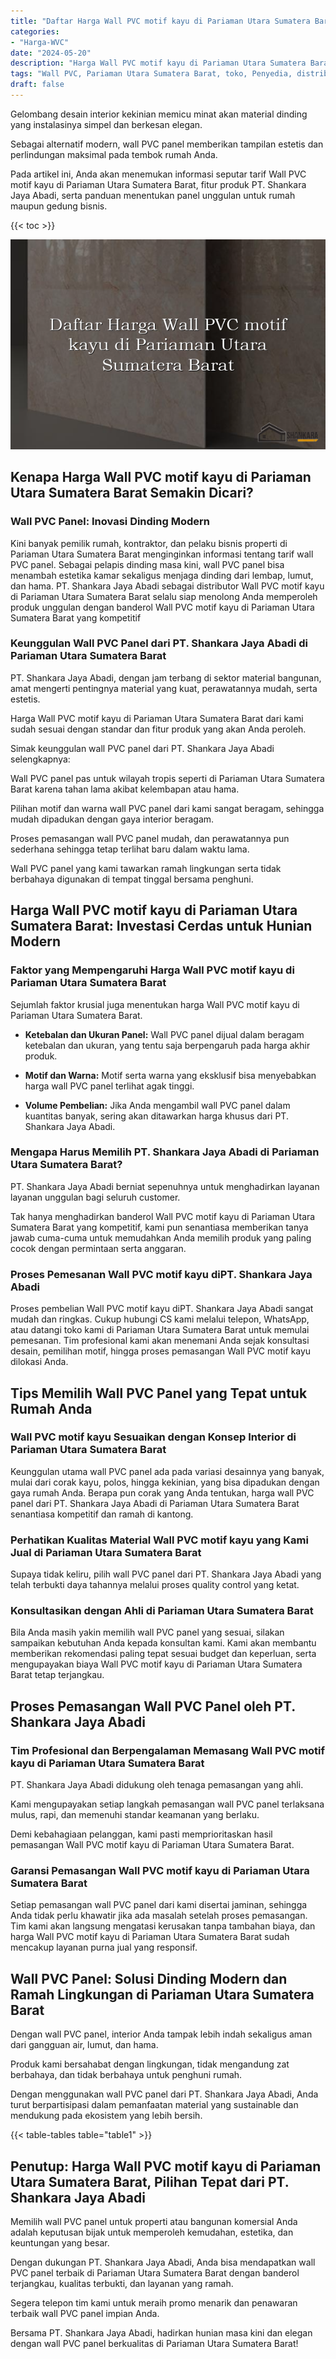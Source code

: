 ```yaml
---
title: "Daftar Harga Wall PVC motif kayu di Pariaman Utara Sumatera Barat"
categories: 
- "Harga-WVC"
date: "2024-05-20"
description: "Harga Wall PVC motif kayu di Pariaman Utara Sumatera Barat untuk rumah, office, dan ritel. Produk terbaik, pilihan motif, warna modern, beserta jasa penempatan ditangani oleh tim profesional dan garansi resmi!|Servis penjualan Wall PVC motif kayu di Pariaman Utara Sumatera Barat untuk kebutuhan hunian, office, maupun ritel, beserta panel berkualitas dan instalasi oleh teknisi ahli serta kepastian resmi.|Alternatif Wall PVC motif kayu di Pariaman Utara Sumatera Barat yang terbukti untuk rumah, office, dan gerai, dengan material unggulan dan penempatan oleh tim profesional dan jaminan resmi.|Penjualan Wall PVC motif kayu di Pariaman Utara Sumatera Barat bagi rumah, perkantoran, serta ritel, dengan panel unggulan dan pemasangan oleh tim profesional, disertai beserta garansi resmi.}"
tags: "Wall PVC, Pariaman Utara Sumatera Barat, toko, Penyedia, distributor"
draft: false
---
```


Gelombang desain interior kekinian memicu minat akan material dinding yang instalasinya simpel dan berkesan elegan.

Sebagai alternatif modern, wall PVC panel memberikan tampilan estetis dan perlindungan maksimal pada tembok rumah Anda.

Pada artikel ini, Anda akan menemukan informasi seputar tarif Wall PVC motif kayu di Pariaman Utara Sumatera Barat, fitur produk PT. Shankara Jaya Abadi, serta panduan menentukan panel unggulan untuk rumah maupun gedung bisnis.

{{< toc >}}

![Daftar Harga Wall PVC motif kayu di Pariaman Utara Sumatera Barat](/images/Harga-WVC/Daftar-Harga-Wall-PVC-motif-kayu-di-Pariaman-Utara-Sumatera-Barat.png)


## Kenapa Harga Wall PVC motif kayu di Pariaman Utara Sumatera Barat Semakin Dicari?

### Wall PVC Panel: Inovasi Dinding Modern

Kini banyak pemilik rumah, kontraktor, dan pelaku bisnis properti di Pariaman Utara Sumatera Barat menginginkan informasi tentang tarif wall PVC panel. Sebagai pelapis dinding masa kini, wall PVC panel bisa menambah estetika kamar sekaligus menjaga dinding dari lembap, lumut, dan hama. PT. Shankara Jaya Abadi sebagai distributor Wall PVC motif kayu di Pariaman Utara Sumatera Barat selalu siap menolong Anda memperoleh produk unggulan dengan banderol Wall PVC motif kayu di Pariaman Utara Sumatera Barat yang kompetitif

### Keunggulan Wall PVC Panel dari PT. Shankara Jaya Abadi di Pariaman Utara Sumatera Barat

PT. Shankara Jaya Abadi, dengan jam terbang di sektor material bangunan, amat mengerti pentingnya material yang kuat, perawatannya mudah, serta estetis.

Harga Wall PVC motif kayu di Pariaman Utara Sumatera Barat dari kami sudah sesuai dengan standar dan fitur produk yang akan Anda peroleh.

Simak keunggulan wall PVC panel dari PT. Shankara Jaya Abadi selengkapnya:

Wall PVC panel pas untuk wilayah tropis seperti di Pariaman Utara Sumatera Barat karena tahan lama akibat kelembapan atau hama.

Pilihan motif dan warna wall PVC panel dari kami sangat beragam, sehingga mudah dipadukan dengan gaya interior beragam.

Proses pemasangan wall PVC panel mudah, dan perawatannya pun sederhana sehingga tetap terlihat baru dalam waktu lama.

Wall PVC panel yang kami tawarkan ramah lingkungan serta tidak berbahaya digunakan di tempat tinggal bersama penghuni.

## Harga Wall PVC motif kayu di Pariaman Utara Sumatera Barat: Investasi Cerdas untuk Hunian Modern

### Faktor yang Mempengaruhi Harga Wall PVC motif kayu di Pariaman Utara Sumatera Barat

Sejumlah faktor krusial juga menentukan harga Wall PVC motif kayu di Pariaman Utara Sumatera Barat.

- **Ketebalan dan Ukuran Panel:** Wall PVC panel dijual dalam beragam ketebalan dan ukuran, yang tentu saja berpengaruh pada harga akhir produk.

- **Motif dan Warna:** Motif serta warna yang eksklusif bisa menyebabkan harga wall PVC panel terlihat agak tinggi.

- **Volume Pembelian:** Jika Anda mengambil wall PVC panel dalam kuantitas banyak, sering akan ditawarkan harga khusus dari PT. Shankara Jaya Abadi.

### Mengapa Harus Memilih PT. Shankara Jaya Abadi di Pariaman Utara Sumatera Barat?

PT. Shankara Jaya Abadi berniat sepenuhnya untuk menghadirkan layanan layanan unggulan bagi seluruh customer.

Tak hanya menghadirkan banderol Wall PVC motif kayu di Pariaman Utara Sumatera Barat yang kompetitif, kami pun senantiasa memberikan tanya jawab cuma-cuma untuk memudahkan Anda memilih produk yang paling cocok dengan permintaan serta anggaran.

### Proses Pemesanan Wall PVC motif kayu diPT. Shankara Jaya Abadi

Proses pembelian Wall PVC motif kayu diPT. Shankara Jaya Abadi sangat mudah dan ringkas. Cukup hubungi CS kami melalui telepon, WhatsApp, atau datangi toko kami di Pariaman Utara Sumatera Barat untuk memulai pemesanan. Tim profesional kami akan menemani Anda sejak konsultasi desain, pemilihan motif, hingga proses pemasangan Wall PVC motif kayu dilokasi Anda.

## Tips Memilih Wall PVC Panel yang Tepat untuk Rumah Anda

### Wall PVC motif kayu Sesuaikan dengan Konsep Interior di Pariaman Utara Sumatera Barat

Keunggulan utama wall PVC panel ada pada variasi desainnya yang banyak, mulai dari corak kayu, polos, hingga kekinian, yang bisa dipadukan dengan gaya rumah Anda. Berapa pun corak yang Anda tentukan, harga wall PVC panel dari PT. Shankara Jaya Abadi di Pariaman Utara Sumatera Barat senantiasa kompetitif dan ramah di kantong.

### Perhatikan Kualitas Material Wall PVC motif kayu yang Kami Jual di Pariaman Utara Sumatera Barat

Supaya tidak keliru, pilih wall PVC panel dari PT. Shankara Jaya Abadi yang telah terbukti daya tahannya melalui proses quality control yang ketat.

### Konsultasikan dengan Ahli di Pariaman Utara Sumatera Barat

Bila Anda masih yakin memilih wall PVC panel yang sesuai, silakan sampaikan kebutuhan Anda kepada konsultan kami. Kami akan membantu memberikan rekomendasi paling tepat sesuai budget dan keperluan, serta mengupayakan biaya Wall PVC motif kayu di Pariaman Utara Sumatera Barat tetap terjangkau.

## Proses Pemasangan Wall PVC Panel oleh PT. Shankara Jaya Abadi

### Tim Profesional dan Berpengalaman Memasang Wall PVC motif kayu di Pariaman Utara Sumatera Barat

PT. Shankara Jaya Abadi didukung oleh tenaga pemasangan yang ahli.

Kami mengupayakan setiap langkah pemasangan wall PVC panel terlaksana mulus, rapi, dan memenuhi standar keamanan yang berlaku.

Demi kebahagiaan pelanggan, kami pasti memprioritaskan hasil pemasangan Wall PVC motif kayu di Pariaman Utara Sumatera Barat.

### Garansi Pemasangan Wall PVC motif kayu di Pariaman Utara Sumatera Barat

Setiap pemasangan wall PVC panel dari kami disertai jaminan, sehingga Anda tidak perlu khawatir jika ada masalah setelah proses pemasangan. Tim kami akan langsung mengatasi kerusakan tanpa tambahan biaya, dan harga Wall PVC motif kayu di Pariaman Utara Sumatera Barat sudah mencakup layanan purna jual yang responsif.

## Wall PVC Panel: Solusi Dinding Modern dan Ramah Lingkungan di Pariaman Utara Sumatera Barat

Dengan wall PVC panel, interior Anda tampak lebih indah sekaligus aman dari gangguan air, lumut, dan hama.

Produk kami bersahabat dengan lingkungan, tidak mengandung zat berbahaya, dan tidak berbahaya untuk penghuni rumah.

Dengan menggunakan wall PVC panel dari PT. Shankara Jaya Abadi, Anda turut berpartisipasi dalam pemanfaatan material yang sustainable dan mendukung pada ekosistem yang lebih bersih.

{{< table-tables table="table1" >}}

## Penutup: Harga Wall PVC motif kayu di Pariaman Utara Sumatera Barat, Pilihan Tepat dari PT. Shankara Jaya Abadi

Memilih wall PVC panel untuk properti atau bangunan komersial Anda adalah keputusan bijak untuk memperoleh kemudahan, estetika, dan keuntungan yang besar.

Dengan dukungan PT. Shankara Jaya Abadi, Anda bisa mendapatkan wall PVC panel terbaik di Pariaman Utara Sumatera Barat dengan banderol terjangkau, kualitas terbukti, dan layanan yang ramah.

Segera telepon tim kami untuk meraih promo menarik dan penawaran terbaik wall PVC panel impian Anda.

Bersama PT. Shankara Jaya Abadi, hadirkan hunian masa kini dan elegan dengan wall PVC panel berkualitas di Pariaman Utara Sumatera Barat!